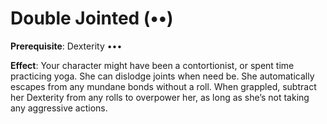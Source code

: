 # Double Jointed (••)
**Prerequisite**: Dexterity •••

**Effect**: Your character might have been a contortionist,
or spent time practicing yoga. She can dislodge joints when
need be. She automatically escapes from any mundane bonds
without a roll. When grappled, subtract her Dexterity from
any rolls to overpower her, as long as she’s not taking any
aggressive actions.